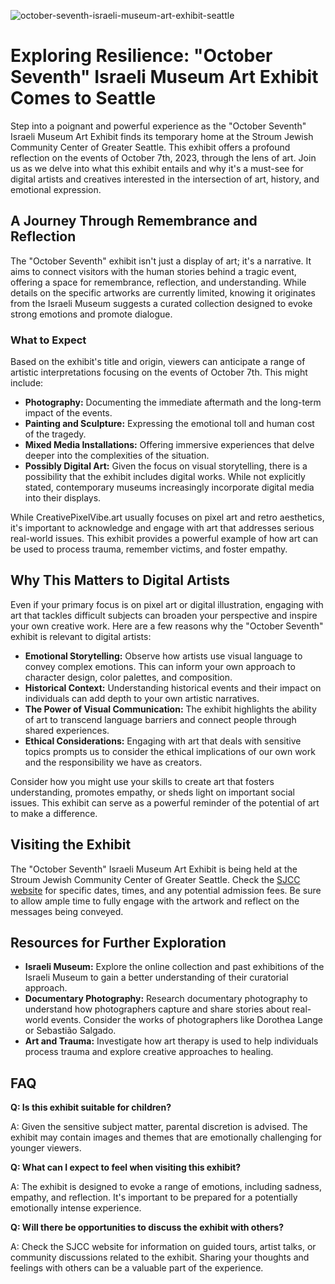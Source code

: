 ![october-seventh-israeli-museum-art-exhibit-seattle](https://images.pexels.com/photos/2040276/pexels-photo-2040276.jpeg?auto=compress&cs=tinysrgb&fit=crop&h=627&w=1200)

# Exploring Resilience: "October Seventh" Israeli Museum Art Exhibit Comes to Seattle

Step into a poignant and powerful experience as the "October Seventh" Israeli Museum Art Exhibit finds its temporary home at the Stroum Jewish Community Center of Greater Seattle. This exhibit offers a profound reflection on the events of October 7th, 2023, through the lens of art. Join us as we delve into what this exhibit entails and why it's a must-see for digital artists and creatives interested in the intersection of art, history, and emotional expression.

## A Journey Through Remembrance and Reflection

The "October Seventh" exhibit isn't just a display of art; it's a narrative. It aims to connect visitors with the human stories behind a tragic event, offering a space for remembrance, reflection, and understanding. While details on the specific artworks are currently limited, knowing it originates from the Israeli Museum suggests a curated collection designed to evoke strong emotions and promote dialogue.

### What to Expect

Based on the exhibit's title and origin, viewers can anticipate a range of artistic interpretations focusing on the events of October 7th. This might include:

*   **Photography:** Documenting the immediate aftermath and the long-term impact of the events.
*   **Painting and Sculpture:** Expressing the emotional toll and human cost of the tragedy.
*   **Mixed Media Installations:** Offering immersive experiences that delve deeper into the complexities of the situation.
*   **Possibly Digital Art:** Given the focus on visual storytelling, there is a possibility that the exhibit includes digital works. While not explicitly stated, contemporary museums increasingly incorporate digital media into their displays.

While CreativePixelVibe.art usually focuses on pixel art and retro aesthetics, it's important to acknowledge and engage with art that addresses serious real-world issues. This exhibit provides a powerful example of how art can be used to process trauma, remember victims, and foster empathy.

## Why This Matters to Digital Artists

Even if your primary focus is on pixel art or digital illustration, engaging with art that tackles difficult subjects can broaden your perspective and inspire your own creative work. Here are a few reasons why the "October Seventh" exhibit is relevant to digital artists:

*   **Emotional Storytelling:** Observe how artists use visual language to convey complex emotions. This can inform your own approach to character design, color palettes, and composition.
*   **Historical Context:** Understanding historical events and their impact on individuals can add depth to your own artistic narratives.
*   **The Power of Visual Communication:** The exhibit highlights the ability of art to transcend language barriers and connect people through shared experiences.
*   **Ethical Considerations:** Engaging with art that deals with sensitive topics prompts us to consider the ethical implications of our own work and the responsibility we have as creators.

Consider how you might use your skills to create art that fosters understanding, promotes empathy, or sheds light on important social issues. This exhibit can serve as a powerful reminder of the potential of art to make a difference.

## Visiting the Exhibit

The "October Seventh" Israeli Museum Art Exhibit is being held at the Stroum Jewish Community Center of Greater Seattle. Check the [SJCC website](https://sjcc.org/series/october-seventh-israeli-museum-art-exhibit/) for specific dates, times, and any potential admission fees. Be sure to allow ample time to fully engage with the artwork and reflect on the messages being conveyed.

## Resources for Further Exploration

*   **Israeli Museum:** Explore the online collection and past exhibitions of the Israeli Museum to gain a better understanding of their curatorial approach.
*   **Documentary Photography:** Research documentary photography to understand how photographers capture and share stories about real-world events. Consider the works of photographers like Dorothea Lange or Sebastião Salgado.
*   **Art and Trauma:** Investigate how art therapy is used to help individuals process trauma and explore creative approaches to healing.

## FAQ

**Q: Is this exhibit suitable for children?**

A: Given the sensitive subject matter, parental discretion is advised. The exhibit may contain images and themes that are emotionally challenging for younger viewers.

**Q: What can I expect to feel when visiting this exhibit?**

A: The exhibit is designed to evoke a range of emotions, including sadness, empathy, and reflection. It's important to be prepared for a potentially emotionally intense experience.

**Q: Will there be opportunities to discuss the exhibit with others?**

A: Check the SJCC website for information on guided tours, artist talks, or community discussions related to the exhibit. Sharing your thoughts and feelings with others can be a valuable part of the experience.
